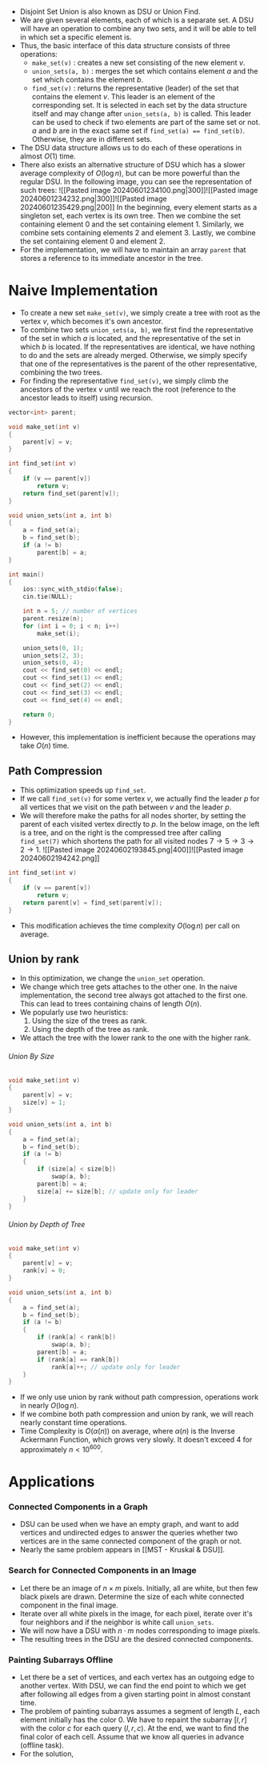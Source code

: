 - Disjoint Set Union is also known as DSU or Union Find.
- We are given several elements, each of which is a separate set. A DSU will have an operation to combine any two sets, and it will be able to tell in which set a specific element is.
- Thus, the basic interface of this data structure consists of three operations:
	- `make_set(v)` : creates a new set consisting of the new element $v$.
	- `union_sets(a, b)` : merges the set which contains element $a$ and the set which contains the element $b$.
	- `find_set(v)` : returns the representative (leader) of the set that contains the element $v$. This leader is an element of the corresponding set. It is selected in each set by the data structure itself and may change after `union_sets(a, b)` is called. This leader can be used to check if two elements are part of the same set or not. $a$ and $b$ are in the exact same set if `find_set(a) == find_set(b)`. Otherwise, they are in different sets.
- The DSU data structure allows us to do each of these operations in almost $O(1)$ time.
- There also exists an alternative structure of DSU which has a slower average complexity of $O(\log n)$, but can be more powerful than the regular DSU.
In the following image, you can see the representation of such trees:
![[Pasted image 20240601234100.png|300]]![[Pasted image 20240601234232.png|300]]![[Pasted image 20240601235429.png|200]]
In the beginning, every element starts as a singleton set, each vertex is its own tree. Then we combine the set containing element $0$ and the set containing element $1$. Similarly, we combine sets containing elements $2$ and element $3$. Lastly, we combine the set containing element $0$ and element $2$.
- For the implementation, we will have to maintain an array `parent` that stores a reference to its immediate ancestor in the tree.
# Naive Implementation
- To create a new set `make_set(v)`, we simply create a tree with root as the vertex $v$, which becomes it's own ancestor.
- To combine two sets `union_sets(a, b)`, we first find the representative of the set in which $a$ is located, and the representative of the set in which $b$ is located. If the representatives are identical, we have nothing to do and the sets are already merged. Otherwise, we simply specify that one of the representatives is the parent of the other representative, combining the two trees.
- For finding the representative `find_set(v)`, we simply climb the ancestors of the vertex $v$ until we reach the root (reference to the ancestor leads to itself) using recursion.
```cpp
vector<int> parent;

void make_set(int v)
{
	parent[v] = v;
}

int find_set(int v)
{
	if (v == parent[v])
		return v;
	return find_set(parent[v]);
}

void union_sets(int a, int b)
{
	a = find_set(a);
	b = find_set(b);
	if (a != b)
		parent[b] = a;
}

int main()
{
	ios::sync_with_stdio(false);
	cin.tie(NULL);

	int n = 5; // number of vertices
	parent.resize(n);
	for (int i = 0; i < n; i++)
		make_set(i);

	union_sets(0, 1);
	union_sets(2, 3);
	union_sets(0, 4);
	cout << find_set(0) << endl;
	cout << find_set(1) << endl;
	cout << find_set(2) << endl;
	cout << find_set(3) << endl;
	cout << find_set(4) << endl;

	return 0;
}
```
- However, this implementation is inefficient because the operations may take $O(n)$ time.
## Path Compression
- This optimization speeds up `find_set`.
- If we call `find_set(v)` for some vertex $v$, we actually find the leader $p$ for all vertices that we visit on the path between $v$ and the leader $p$.
- We will therefore make the paths for all nodes shorter, by setting the parent of each visited vertex directly to $p$.
In the below image, on the left is a tree, and on the right is the compressed tree after calling `find_set(7)` which shortens the path for all visited nodes $7\to{5}\to{3}\to{2}\to{1}$.
![[Pasted image 20240602193845.png|400]]![[Pasted image 20240602194242.png]]
```cpp
int find_set(int v)
{
	if (v == parent[v])
		return v;
	return parent[v] = find_set(parent[v]);
}
```
- This modification achieves the time complexity $O(\log n)$ per call on average.
## Union by rank
- In this optimization, we change the `union_set` operation.
- We change which tree gets attaches to the other one. In the naive implementation, the second tree always got attached to the first one. This can lead to trees containing chains of length $O(n)$.
- We popularly use two heuristics:
	1. Using the size of the trees as rank.
	2. Using the depth of the tree as rank.
- We attach the tree with the lower rank to the one with the higher rank.
###### Union By Size
```cpp
void make_set(int v)
{
	parent[v] = v;
	size[v] = 1;
}

void union_sets(int a, int b)
{
	a = find_set(a);
	b = find_set(b);
	if (a != b)
	{
		if (size[a] < size[b])
			swap(a, b);
		parent[b] = a;
		size[a] += size[b]; // update only for leader
	}
}
```
###### Union by Depth of Tree
```cpp
void make_set(int v)
{
	parent[v] = v;
	rank[v] = 0;
}

void union_sets(int a, int b)
{
	a = find_set(a);
	b = find_set(b);
	if (a != b)
	{
		if (rank[a] < rank[b])
			swap(a, b);
		parent[b] = a;
		if (rank[a] == rank[b])
			rank[a]++; // update only for leader
	}
}
```
- If we only use union by rank without path compression, operations work in nearly $O(\log n)$.
- If we combine both path compression and union by rank, we will reach nearly constant time operations.
- Time Complexity is $O(\alpha(n))$ on average, where $\alpha(n)$ is the Inverse Ackermann Function, which grows very slowly. It doesn't exceed $4$ for approximately $n < 10^{600}$.
# Applications
### Connected Components in a Graph
- DSU can be used when we have an empty graph, and want to add vertices and undirected edges to answer the queries whether two vertices are in the same connected component of the graph or not.
- Nearly the same problem appears in [[MST - Kruskal & DSU]].
### Search for Connected Components in an Image
- Let there be an image of $n\times m$ pixels. Initially, all are white, but then few black pixels are drawn. Determine the size of each white connected component in the final image.
- Iterate over all white pixels in the image, for each pixel, iterate over it's four neighbors and if the neighbor is white call `union_sets`.
- We will now have a DSU with $n\cdot m$ nodes corresponding to image pixels.
- The resulting trees in the DSU are the desired connected components.
### Painting Subarrays Offline
- Let there be a set of vertices, and each vertex has an outgoing edge to another vertex. With DSU, we can find the end point to which we get after following all edges from a given starting point in almost constant time.
- The problem of painting subarrays assumes a segment of length $L$, each element initially has the color $0$. We have to repaint the subarray $[l, r]$ with the color $c$ for each query $(l, r, c)$. At the end, we want to find the final color of each cell. Assume that we know all queries in advance (offline task).
- For the solution, 